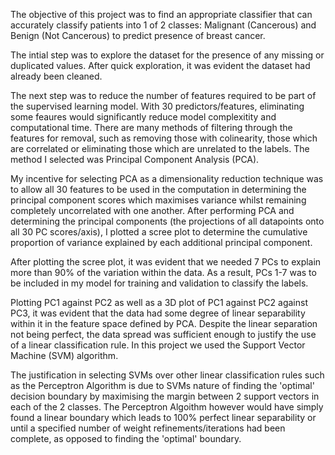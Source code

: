 The objective of this project was to find an appropriate classifier that can accurately classify patients into 1 of 2 classes: Malignant (Cancerous) and Benign (Not Cancerous) to predict presence of breast cancer. 

The intial step was to explore the dataset for the presence of any missing or duplicated values. After quick exploration, it was evident the dataset had already been cleaned. 

The next step was to reduce the number of features required to be part of the supervised learning model. With 30 predictors/features, eliminating some feaures would significantly reduce model complexitity and computational time. There are many methods of filtering through the features for removal, such as removing those with colinearity, those which are correlated or eliminating those which are unrelated to the labels. The method I selected was Principal Component Analysis (PCA). 

My incentive for selecting PCA as a dimensionality reduction technique was to allow all 30 features to be used in the computation in determining the principal component scores which maximises variance whilst remaining completely uncorrelated with one another. After performing PCA and determining the principal components (the projections of all datapoints onto all 30 PC scores/axis), I plotted a scree plot to determine the cumulative proportion of variance explained by each additional principal component. 

After plotting the scree plot, it was evident that we needed 7 PCs to explain more than 90% of the variation within the data. As a result, PCs 1-7 was to be included in my model for training and validation to classify the labels. 

Plotting PC1 against PC2 as well as a 3D plot of PC1 against PC2 against PC3, it was evident that the data had some degree of linear separability within it in the feature space defined by PCA. Despite the linear separation not being perfect, the data spread was sufficient enough to justify the use of a linear classification rule. In this project we used the Support Vector Machine (SVM) algorithm. 

The justification in selecting SVMs over other linear classification rules such as the Perceptron Algorithm is due to SVMs nature of finding the 'optimal' decision boundary by maximising the margin between 2 support vectors in each of the 2 classes. The Perceptron Algoithm however would have simply found a linear boundary which leads to 100% perfect linear separability or until a specified number of weight refinements/iterations had been complete, as opposed to finding the 'optimal' boundary. 
